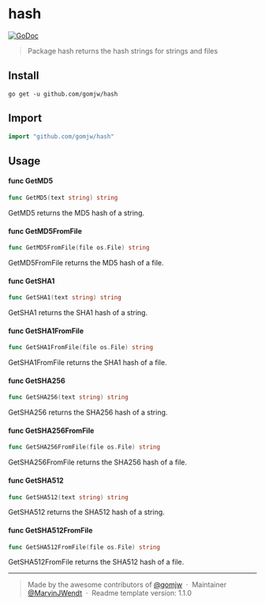 # hash
 

[![GoDoc](https://godoc.org/github.com/gomjw/checkproxy?status.svg)](https://godoc.org/github.com/gomjw/hash)

> Package hash returns the hash strings for strings and files

## Install

```console
go get -u github.com/gomjw/hash
```

## Import

```go
import "github.com/gomjw/hash"
```

## Usage

#### func  GetMD5

```go
func GetMD5(text string) string
```
GetMD5 returns the MD5 hash of a string.

#### func  GetMD5FromFile

```go
func GetMD5FromFile(file os.File) string
```
GetMD5FromFile returns the MD5 hash of a file.

#### func  GetSHA1

```go
func GetSHA1(text string) string
```
GetSHA1 returns the SHA1 hash of a string.

#### func  GetSHA1FromFile

```go
func GetSHA1FromFile(file os.File) string
```
GetSHA1FromFile returns the SHA1 hash of a file.

#### func  GetSHA256

```go
func GetSHA256(text string) string
```
GetSHA256 returns the SHA256 hash of a string.

#### func  GetSHA256FromFile

```go
func GetSHA256FromFile(file os.File) string
```
GetSHA256FromFile returns the SHA256 hash of a file.

#### func  GetSHA512

```go
func GetSHA512(text string) string
```
GetSHA512 returns the SHA512 hash of a string.

#### func  GetSHA512FromFile

```go
func GetSHA512FromFile(file os.File) string
```
GetSHA512FromFile returns the SHA512 hash of a file.



---

> Made by the awesome contributors of [@gomjw](https://github.com/gomjw) &nbsp;&middot;&nbsp;
> Maintainer [@MarvinJWendt](https://github.com/MarvinJWendt) &nbsp;&middot;&nbsp;
> Readme template version: 1.1.0
